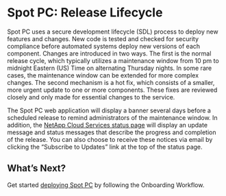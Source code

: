 # Spot PC: Release Lifecycle

Spot PC uses a secure development lifecycle (SDL) process to deploy new features and changes. New code is tested and checked for security compliance before automated systems deploy new versions of each component.
Changes are introduced in two ways. The first is the normal release cycle, which typically utilizes a maintenance window from 10 pm to midnight Eastern (US) Time on alternating Thursday nights.  In some rare cases, the maintenance window can be extended for more complex changes. The second mechanism is a hot fix, which consists of a smaller, more urgent update to one or more components. These fixes are reviewed closely and only made for essential changes to the service.

The Spot PC web application will display a banner several days before a scheduled release to remind administrators of the maintenance window.  In addition, the [NetApp Cloud Services status page](https://status.services.cloud.netapp.com/) will display an update message and status messages that describe the progress and completion of the release. You can also choose to receive these notices via email by clicking the “Subscribe to Updates” link at the top of the status page.

## What’s Next?

Get started [deploying Spot PC](spot-pc/getting-started/onboarding-workflow) by following the Onboarding Workflow.
